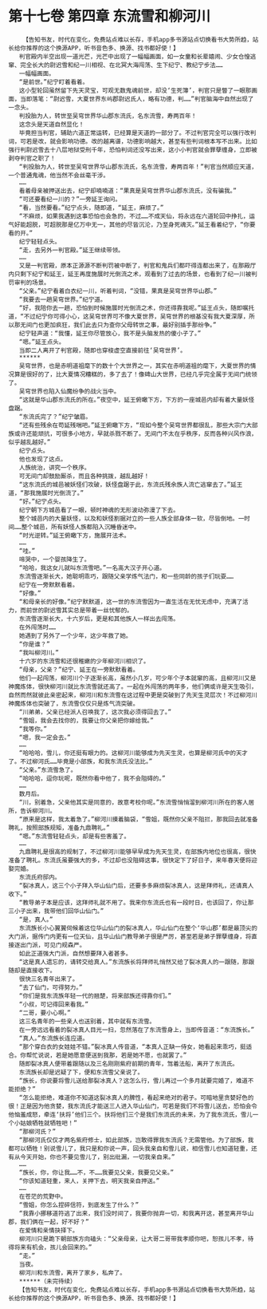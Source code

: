 # 第十七卷 第四章 东流雪和柳河川
        【告知书友，时代在变化，免费站点难以长存，手机app多书源站点切换看书大势所趋，站长给你推荐的这个换源APP，听书音色多、换源、找书都好使！】
       判官殿内半空出现一道光芒，光芒中出现了一幅幅画面，如一女童和长辈嬉闹、少女仓惶逃窜、完全长大的尉迟雪和纪一川相视、在北冥大海闯荡、生下纪宁、教纪宁步法……
       一幅幅画面。
       “是前世。”纪宁盯着看着。
       这小型轮回虽然留下先天灵宝，可观无数鬼魂前世，却没‘生死簿’，判官只是瞥了一眼那画面，当即落笔：“尉迟雪，大夏世界东屿郡尉迟氏人，略有功德，判……”判官脑海中自然出现了一念头。
       判投胎为人，转世至吴穹世界华山郡东流氏，名东流雪，寿两百年！
       这念头是天道自然显化！
       毕竟担当判官，辅助六道正常运转，已经算是天道的一部分了。不过判官完全可以强行改判词，可若是改，就会影响功德。改的越离谱，功德影响越大，甚至有些判词根本写不出来。比如强行判尉迟雪去十八层地狱受刑千年，恐怕判词还没写出来，这小小判官就会罪孽缠身，立即被剥夺判官之职了！
       “判投胎为人，转世至吴穹世界华山郡东流氏，名东流雪，寿两百年！”判官当然顺应天道，一个普通鬼魂，他当然不会丝毫干涉。
       ……
       看着母亲被押送出去，纪宁却喃喃道：“果真是吴穹世界华山郡东流氏，没有骗我。”
       “可还要看纪一川的？”一旁延王询问。
       “看，当然要看。”纪宁点头，随即道，“延王，麻烦了。”
       “不麻烦，如果我遇到这事恐怕也会急的，不过……不成天仙，将永远在六道轮回中挣扎，运气好能超脱，可超脱那是亿万中无一，其他的尽皆沉沦，乃至身死魂灭。”延王看着纪宁，“你要看的开。”
       纪宁轻轻点头。
       “走，去另外一判官殿。”延王继续带领。
       ……
       又是一判官殿，原本正源源不断判罚被中断了，判官和鬼兵们都吓得连都出来了，在那殿厅内只剩下纪宁和延王，延王再度施展时光倒流之术，观看到了过去的场景，也看到了纪一川被判罚审判的场景。
       “父亲。”纪宁看着白衣纪一川，听着判词，“没错，果真是吴穹世界华山郡。”
       “我要去一趟吴穹世界。”纪宁道。
       “好，我陪你去一趟，恐怕到时候施展时光倒流之术，你还得靠我呢。”延王点头，随即嘱托道，“不过纪宁你可得小心，这吴穹世界可不像大夏世界，吴穹世界的根基没有我大夏深厚，所以那无间门也更加疯狂，我们此去只为查你父母转世之事，最好别插手那纷争。”
       纪宁轻声道：“我懂，延王你尽管放心，我不是头脑发热的傻小子了。”
       “嗯。”延王点头。
       当即二人离开了判官殿，随即也穿梭虚空直接前往‘吴穹世界’。
       ******
       吴穹世界，也是赤明道祖麾下的数十个大世界之一，其实在赤明道祖的麾下，大夏世界的情况算是很好的了，比大夏情况糟糕的，多了去了！像碑山大世界，已经几乎完全属于无间门统领了。
       吴穹世界也陷入仙魔纷争的战火当中。
       “这就是华山郡东流氏的所在。”夜空中，延王俯瞰下方，下方的一座城邑内却有着大量妖怪盘踞。
       “东流氏完了？”纪宁皱眉。
       “还有些残余在苟延残喘吧。”延王俯瞰下方，“现如今整个吴穹世界都很乱，那些大宗门大部族或许还能顽抗，可很多小地方，早就杀戮不断了。无间门不太在乎秩序，反而各种兴风作浪，似乎越乱越好。”
       纪宁点头。
       他也发现了这点。
       人族统治，讲究一个秩序。
       可无间门却鼓励厮杀，而且各种挑拨，越乱越好！
       “这东流氏的城邑被妖怪们攻破，妖怪盘踞于此，东流氏残余族人流亡逃窜去了。”延王道，“那我施展时光倒流了。”
       “好。”纪宁点头。
       纪宁朝下方城邑看了一眼，顿时神魂的无形波动弥漫了下去。
       整个城邑内的大量妖怪，以及和妖怪割据对立的一些人族全部身体一软，尽皆倒地。一时间……整个城邑，所有妖怪人族都陷入沉睡昏迷中。
       “时光逆转。”延王俯瞰下方，施展开法术。
       ……
       “哇。”
       啼哭中，一个婴孩降生了。
       “哈哈，我这女儿就叫东流雪吧。”一名高大汉子开心道。
       东流雪逐渐长大，她聪明乖巧，跟随父亲学炼气法门，和一些同龄的孩子们玩耍……
       纪宁在一旁默默看着。
       “好像。”
       “和母亲长的好像。”纪宁默默道，这一世的东流雪因为一直生活在无忧无虑中，充满了活力，而前世的尉迟雪其实总是带着一丝忧郁的。
       东流雪逐渐长大，十六岁后，更是和其他族人一样出去闯荡。
       在外闯荡时……
       她遇到了另外了一个少年，这少年救了她。
       “你是谁？”
       “我叫柳河川。”
       十六岁的东流雪和还很稚嫩的少年柳河川相识了。
       “母亲，父亲？”纪宁、延王在一旁默默看着。
       他们一起闯荡，柳河川个子逐渐长高，虽然小几岁，可少年个子本就窜的高，且柳河川又是神魔炼体，很快柳河川就比东流雪就还高了。一起在外闯荡的两年多，他们俩或许是天生吸引，自然而然就彼此亲密起来，柳河川和东流雪在这过程中更是突破到了先天生灵层次！不过柳河川神魔炼体也突破了，东流雪仅仅只是炼气流突破。
       “川弟弟，父亲已经派人召唤我了，这次我必须得回去了。”
       “雪姐，我会去找你的，我要让你父亲把你嫁给我。”
       “我等你。”
       “嗯，我一定会去。”
       ……
       “哈哈哈，雪儿，你还挺有眼力的。这柳河川能够成为先天生灵，也算是柳河氏中的天才了。不过柳河氏……毕竟是小部族，和我东流氏没法比。”
       “父亲。”东流雪急了。
       “哈哈哈，逗你玩呢，既然你看中他了，我不会阻碍的。”
       ……
       数月后。
       “川，别着急，父亲他其实是同意的，故意考校你呢。”东流雪悄悄溜到柳河川所在的客人居所，告诉柳河川。
       “原来是这样，我太着急了。”柳河川摸着脑袋，“雪姐，既然你父亲不阻拦，那我回去就准备聘礼，按照部族规矩，准备九鼎聘礼。”
       “嗯。”东流雪轻轻点头，却是有些害羞了。
       ……
       九鼎聘礼是很高的规制了，不过柳河川能够早早成为先天生灵，在部族内地位也很高，很快准备了聘礼。东流氏虽要强大的多，不过却也没阻碍这事，很快定下了好日子，来年春天便将迎娶完婚。
       东流氏府邸内。
       “裂冰真人，这三个小子拜入华山仙门后，还要多多麻烦裂冰真人，这是拜师礼，还请真人收下。”
       “教导弟子本是应该，这拜师礼就不用了。我来你东流氏也有一段时日，也该回了，你让那三小子出来，我带他们回华山仙门。”
       “是，真人。”
       东流族长小心翼翼伺候着这位华山仙门的裂冰真人，华山仙门在整个‘华山郡’都是最顶尖的大门派，据传门内更有一位天仙，且华山仙门教导弟子很是严厉，甚至若是弟子罪孽缠身，将直接逐出门派，可见门规森严。
       如此正道强大门派，自然想要拜入者甚多。
       “这是真人遗忘的，请转交给真人。”东流族长将拜师礼悄然又给了裂冰真人的一跟随，那跟随却是直接收下。
       很快三名青年出来了。
       “去了仙门，可得努力。”
       “你们是我东流族年轻一代的翘楚，将来部族还得靠你们。”
       “小叔，可记得回来看我。”
       “二哥，要小心啊。”
       这三名青年的一些亲人也送别着，其中就有东流雪。
       在一旁远远看着的裂冰真人目光一扫，忽然落在了东流雪身上，当即传音道：“东流族长。”
       “真人。”东流族长连应道。
       “那个穿白衣的女娃娃不错。”裂冰真人传音道，“本真人正缺一侍女，她看起来乖巧，挺适合。你帮忙说说，若是她愿意便送到我那，若是她不愿，也就罢了。”
       随即裂冰真人便带着跟随以及三名刚刚紫府前期的青年，驾着法船，离开了东流氏。
       东流族长却是迟疑了下，便和东流雪父亲说了。
       “族长，你说要将雪儿送给那裂冰真人？这怎么行，雪儿再过一个多月就要完婚了，难道不能拒绝？”
       “怎么能拒绝，难道你不知道这裂冰真人的脾性，看起来绝对的君子。可暗地里贪婪好色的很！正是因为他贪婪，我东流氏才能送三人进入华山仙门，可若是我们不将雪儿送去，恐怕会令他恼羞成怒，牵连‘扶将’他们三个。扶将他们三个是我们东流氏的未来，为了我东流氏，雪儿一个小姑娘牺牲就牺牲吧！”
       “那柳河氏？”
       “那柳河氏仅仅才两名紫府修士，如此部族，岂敢得罪我东流氏？无需管他。为了部族，我都可以牺牲！别说雪儿了，我只是和你说一声，回头我亲自和雪儿说，相信雪儿也知道轻重，还有从今天开始，你也不要见雪儿了，别出纰漏，一切我亲自来。”
       ……
       “族长，你，你让我……不，不……我要见父亲，我要见父亲。”
       “你该知道轻重，来人，关押下去，明天我亲自押送。”
       ……
       在苍茫的荒野中。
       “雪姐，你怎么捏碎信符，到底发生了什么？”
       “我靠小挪移道符逃了出来，我们没时间了，我要你抛弃一切，和我离开这，甚至离开华山郡，我们俩在一起，好不好？”
       在爱情和亲情抉择下。
       柳河川只是跪下朝部族方向磕头：“父亲母亲，让大哥二哥带我孝顺你吧，恕孩儿不孝，待得将来有机会，孩儿会回来的。”
       “走。”
       当夜。
       柳河川和东流雪，离开了家乡，私奔了。
       ******（未完待续）
       【告知书友，时代在变化，免费站点难以长存，手机app多书源站点切换看书大势所趋，站长给你推荐的这个换源APP，听书音色多、换源、找书都好使！】